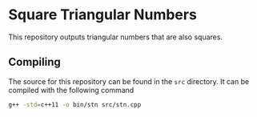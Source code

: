 Square Triangular Numbers
=========================

This repository outputs triangular numbers that are also squares.

Compiling
---------

The source for this repository can be found in the `src` directory. It
can be compiled with the following command

```sh
g++ -std=c++11 -o bin/stn src/stn.cpp
```
